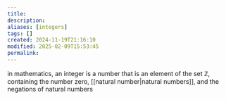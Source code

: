 ```yaml
---
title: 
description: 
aliases: [integers]
tags: []
created: 2024-11-19T21:16:10
modified: 2025-02-09T15:53:45
permalink:
---
```


in mathematics, an integer is a number that is an element of the set $\mathbb{Z}$, containing the number zero, [[natural number|natural numbers]], and the negations of natural numbers
